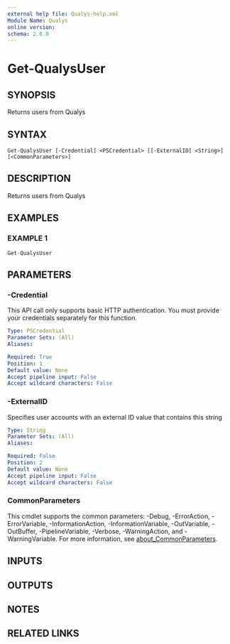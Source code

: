 ```yaml
---
external help file: Qualys-help.xml
Module Name: Qualys
online version:
schema: 2.0.0
---
```


# Get-QualysUser

## SYNOPSIS
Returns users from Qualys

## SYNTAX

```
Get-QualysUser [-Credential] <PSCredential> [[-ExternalID] <String>] [<CommonParameters>]
```

## DESCRIPTION
Returns users from Qualys

## EXAMPLES

### EXAMPLE 1
```
Get-QualysUser
```

## PARAMETERS

### -Credential
This API call only supports basic HTTP authentication.
You must provide your credentials separately for this function.

```yaml
Type: PSCredential
Parameter Sets: (All)
Aliases:

Required: True
Position: 1
Default value: None
Accept pipeline input: False
Accept wildcard characters: False
```

### -ExternalID
Specifies user accounts with an external ID value that contains this string

```yaml
Type: String
Parameter Sets: (All)
Aliases:

Required: False
Position: 2
Default value: None
Accept pipeline input: False
Accept wildcard characters: False
```

### CommonParameters
This cmdlet supports the common parameters: -Debug, -ErrorAction, -ErrorVariable, -InformationAction, -InformationVariable, -OutVariable, -OutBuffer, -PipelineVariable, -Verbose, -WarningAction, and -WarningVariable. For more information, see [about_CommonParameters](http://go.microsoft.com/fwlink/?LinkID=113216).

## INPUTS

## OUTPUTS

## NOTES

## RELATED LINKS
